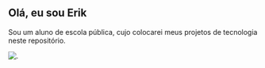 ## Olá, eu sou Erik

Sou um aluno de escola pública, cujo colocarei meus projetos de tecnologia neste repositório.

![.](https://media.tenor.com/2aSuT7p_a_UAAAAi/peachcat-cat.gif)
